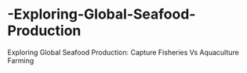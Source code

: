 # -Exploring-Global-Seafood-Production
Exploring Global Seafood Production: Capture Fisheries Vs Aquaculture Farming
